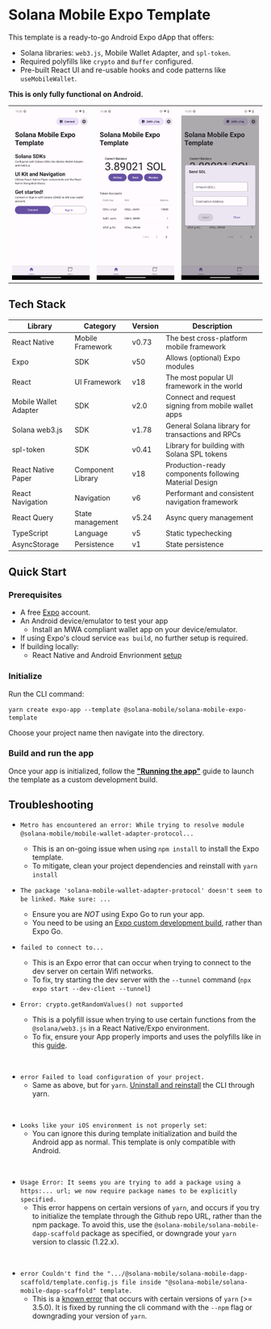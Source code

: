 # Solana Mobile Expo Template

This template is a ready-to-go Android Expo dApp that offers:

- Solana libraries: `web3.js`, Mobile Wallet Adapter, and `spl-token`.
- Required polyfills like `crypto` and `Buffer` configured.
- Pre-built React UI and re-usable hooks and code patterns like `useMobileWallet`.

**This is only fully functional on Android.**

<table>
  <tr>
    <td align="center">
      <img src="./screenshots/screenshot1.png" alt="Scaffold dApp Screenshot 1" width=300 />
    </td>
    <td align="center">
      <img src="./screenshots/screenshot2.png" alt="Scaffold dApp Screenshot 2" width=300 />
    </td>
    <td align="center">
      <img src="./screenshots/screenshot3.png" alt="Scaffold dApp Screenshot 3" width=300 />
    </td>
  </tr>
</table>

## Tech Stack

| Library               | Category          | Version | Description                                           |
| --------------------- | ----------------- | ------- | ----------------------------------------------------- |
| React Native          | Mobile Framework  | v0.73   | The best cross-platform mobile framework              |
| Expo                  | SDK               | v50     | Allows (optional) Expo modules                        |
| React                 | UI Framework      | v18     | The most popular UI framework in the world            |
| Mobile Wallet Adapter | SDK               | v2.0    | Connect and request signing from mobile wallet apps   |
| Solana web3.js        | SDK               | v1.78   | General Solana library for transactions and RPCs      |
| spl-token             | SDK               | v0.41   | Library for building with Solana SPL tokens           |
| React Native Paper    | Component Library | v18     | Production-ready components following Material Design |
| React Navigation      | Navigation        | v6      | Performant and consistent navigation framework        |
| React Query           | State management  | v5.24   | Async query management                                |
| TypeScript            | Language          | v5      | Static typechecking                                   |
| AsyncStorage          | Persistence       | v1      | State persistence                                     |

## Quick Start

### Prerequisites

- A free [Expo](https://expo.dev/) account.
- An Android device/emulator to test your app
  - Install an MWA compliant wallet app on your device/emulator.
- If using Expo's cloud service `eas build`, no further setup is required.
- If building locally:
  - React Native and Android Envrionment [setup](https://docs.solanamobile.com/getting-started/development-setup)

### Initialize

Run the CLI command:

```
yarn create expo-app --template @solana-mobile/solana-mobile-expo-template
```

Choose your project name then navigate into the directory.

### Build and run the app

Once your app is initialized, follow the **["Running the app"](https://docs.solanamobile.com/react-native/expo#running-the-app)** guide to launch the template as a custom development build.

## Troubleshooting

- `Metro has encountered an error: While trying to resolve module @solana-mobile/mobile-wallet-adapter-protocol...`

  - This is an on-going issue when using `npm install` to install the Expo template.
  - To mitigate, clean your project dependencies and reinstall with `yarn install`

- `The package 'solana-mobile-wallet-adapter-protocol' doesn't seem to be linked. Make sure: ...`

  - Ensure you are _NOT_ using Expo Go to run your app.
  - You need to be using an [Expo custom development build](https://docs.solanamobile.com/react-native/expo#custom-development-build), rather than Expo Go.

- `failed to connect to...`

  - This is an Expo error that can occur when trying to connect to the dev server on certain Wifi networks.
  - To fix, try starting the dev server with the `--tunnel` command (`npx expo start --dev-client --tunnel`)

- `Error: crypto.getRandomValues() not supported`
  - This is a polyfill issue when trying to use certain functions from the `@solana/web3.js` in a React Native/Expo environment.
  - To fix, ensure your App properly imports and uses the polyfills like in this [guide](http://docs.solanamobile.com/react-native/expo#step-3-update-appjs-with-polyfills).

<br>

- `error Failed to load configuration of your project.`
  - Same as above, but for `yarn`. [Uninstall and reinstall](https://github.com/react-native-community/cli#updating-the-cli) the CLI through yarn.

<br>

- `Looks like your iOS environment is not properly set`:
  - You can ignore this during template initialization and build the Android app as normal. This template is only compatible with Android.

<br>

- `Usage Error: It seems you are trying to add a package using a https:... url; we now require package names to be explicitly specified.`
  - This error happens on certain versions of `yarn`, and occurs if you try to initialize the template through the Github repo URL, rather than the npm package. To avoid this, use the `@solana-mobile/solana-mobile-dapp-scaffold` package as specified, or downgrade your `yarn` version to classic (1.22.x).

<br>

- `error Couldn't find the ".../@solana-mobile/solana-mobile-dapp-scaffold/template.config.js file inside "@solana-mobile/solana-mobile-dapp-scaffold" template.`
  - This is a [known error](https://github.com/react-native-community/cli/issues/1924) that occurs with certain versions of `yarn` (>= 3.5.0). It is fixed by running the cli command with the `--npm` flag or downgrading your version of `yarn`.
